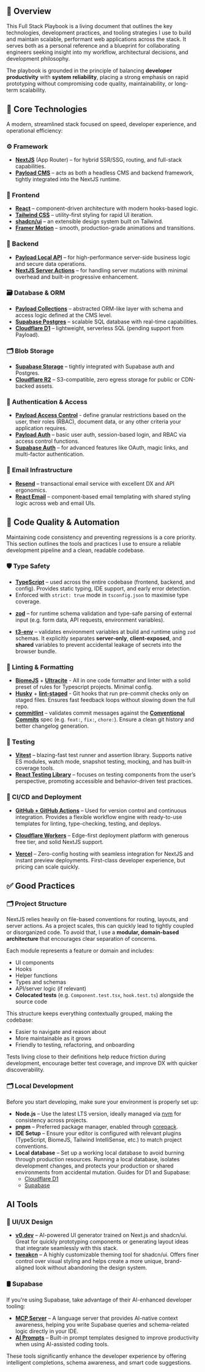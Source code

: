 ## 🚀 Overview

This Full Stack Playbook is a living document that outlines the key technologies, development practices, and tooling strategies I use to build and maintain scalable, performant web applications across the stack. It serves both as a personal reference and a blueprint for collaborating engineers seeking insight into my workflow, architectural decisions, and development philosophy.

The playbook is grounded in the principle of balancing **developer productivity** with **system reliability**, placing a strong emphasis on rapid prototyping without compromising code quality, maintainability, or long-term scalability.

## 🧱 Core Technologies

A modern, streamlined stack focused on speed, developer experience, and operational efficiency:

### ⚙️ Framework

- **[NextJS](https://nextjs.org/)** (App Router) – for hybrid SSR/SSG, routing, and full-stack capabilities.
- **[Payload CMS](https://payloadcms.com/)** – acts as both a headless CMS and backend framework, tightly integrated into the NextJS runtime.

### 🎨 Frontend

- **[React](https://react.dev/)** – component-driven architecture with modern hooks-based logic.
- **[Tailwind CSS](https://tailwindcss.com/)** – utility-first styling for rapid UI iteration.
- **[shadcn/ui](https://ui.shadcn.com/)** – an extensible design system built on Tailwind.
- **[Framer Motion](https://motion.dev/)** – smooth, production-grade animations and transitions.

### 🧠 Backend

- **[Payload Local API](https://payloadcms.com/docs/local-api/overview)** – for high-performance server-side business logic and secure data operations.
- **[NextJS Server Actions](https://nextjs.org/docs/app/getting-started/updating-data)** – for handling server mutations with minimal overhead and built-in progressive enhancement.

### 🗃️ Database & ORM

- **[Payload Collections](https://payloadcms.com/docs/configuration/collections)** – abstracted ORM-like layer with schema and access logic defined at the CMS level.
- **[Supabase Postgres](https://supabase.com/database)** – scalable SQL database with real-time capabilities.
- **[Cloudflare D1](https://developers.cloudflare.com/d1/)** – lightweight, serverless SQL (pending support from Payload).

### 🗂️ Blob Storage

- **[Supabase Storage](https://supabase.com/storage)** – tightly integrated with Supabase auth and Postgres.
- **[Cloudflare R2](https://developers.cloudflare.com/r2/)** – S3-compatible, zero egress storage for public or CDN-backed assets.

### 🔐 Authentication & Access

- **[Payload Access Control](https://payloadcms.com/docs/access-control/overview)** - define granular restrictions based on the user, their roles (RBAC), document data, or any other criteria your application requires.
- **[Payload Auth](https://payloadcms.com/docs/authentication/overview)** – basic user auth, session-based login, and RBAC via access control functions.
- **[Supabase Auth](https://supabase.com/auth)** – for advanced features like OAuth, magic links, and multi-factor authentication.

### 📧 Email Infrastructure

- **[Resend](https://resend.com/)** – transactional email service with excellent DX and API ergonomics.
- **[React Email](https://react.email/)** – component-based email templating with shared styling logic across web and email UIs.

## 🧪 Code Quality & Automation

Maintaining code consistency and preventing regressions is a core priority. This section outlines the tools and practices I use to ensure a reliable development pipeline and a clean, readable codebase.

### 🛡️ Type Safety

- **[TypeScript](https://www.typescriptlang.org/)** – used across the entire codebase (frontend, backend, and config). Provides static typing, IDE support, and early error detection.
- Enforced with `strict: true` mode in `tsconfig.json` to maximise type coverage.
* **[zod](https://zod.dev/)** – for runtime schema validation and type-safe parsing of external input (e.g. form data, API requests, environment variables).
- **[t3-env](https://github.com/t3-oss/t3-env)** – validates environment variables at build and runtime using `zod` schemas. It explicitly separates **server-only**, **client-exposed**, and **shared** variables to prevent accidental leakage of secrets into the browser bundle.

### 🧹 Linting & Formatting

- **[BiomeJS](https://biomejs.dev/)** + **[Ultracite](https://www.ultracite.dev/)** - All in one code formatter and linter with a solid preset of rules for Typescript projects. Minimal config.
- **[Husky](https://typicode.github.io/husky/)** + **[lint-staged](https://github.com/lint-staged/lint-staged)** - Git hooks that run pre-commit checks only on staged files. Ensures fast feedback loops without slowing down the full repo.
- **[commitlint](https://commitlint.js.org/)** – validates commit messages against the [**Conventional Commits**](https://www.conventionalcommits.org/en/v1.0.0/) spec (e.g. `feat:`, `fix:`, `chore:`). Ensure a clean git history and better changelog generation.

### 🧬 Testing

- **[Vitest](https://vitest.dev/)** – blazing-fast test runner and assertion library. Supports native ES modules, watch mode, snapshot testing, mocking, and has built-in coverage tools.
- **[React Testing Library](https://testing-library.com/docs/react-testing-library/intro/)** – focuses on testing components from the user’s perspective, promoting accessible and behavior-driven test practices.

### 🔁 CI/CD and Deployment

- **[GitHub + GitHub Actions](https://github.com/features/actions)** – Used for version control and continuous integration. Provides a flexible workflow engine with ready-to-use templates for linting, type-checking, testing, and deploys.
  
- **[Cloudflare Workers](https://developers.cloudflare.com/workers/framework-guides/web-apps/nextjs/)** – Edge-first deployment platform with generous free tier, and solid NextJS support.

- **[Vercel](https://vercel.com/)** – Zero-config hosting with seamless integration for NextJS and instant preview deployments. First-class developer experience, but pricing can scale quickly.

## ✅ Good Practices

### 🗂️ Project Structure

NextJS relies heavily on file-based conventions for routing, layouts, and server actions. As a project scales, this can quickly lead to tightly coupled or disorganized code. To avoid that, I use a **modular, domain-based architecture** that encourages clear separation of concerns.

Each module represents a feature or domain and includes:
- UI components
- Hooks
- Helper functions
- Types and schemas
- API/server logic (if relevant)
- **Colocated tests** (e.g. `Component.test.tsx`, `hook.test.ts`) alongside the source code

This structure keeps everything contextually grouped, making the codebase:
- Easier to navigate and reason about
- More maintainable as it grows
- Friendly to testing, refactoring, and onboarding

Tests living close to their definitions help reduce friction during development, encourage better test coverage, and improve DX with quicker discoverability.

### 🗂️ Local Development

Before you start developing, make sure your environment is properly set up:

- **Node.js** – Use the latest LTS version, ideally managed via [nvm](https://github.com/nvm-sh/nvm) for consistency across projects.
- **pnpm** – Preferred package manager, enabled through [corepack](https://github.com/nodejs/corepack#readme).
- **IDE Setup** – Ensure your editor is configured with relevant plugins (TypeScript, BiomeJS, Tailwind IntelliSense, etc.) to match project conventions.
- **Local database** – Set up a working local database to avoid burning through production resources. Running a local database, isolates development changes, and protects your production or shared environments from accidental mutation. Guides for D1 and Supabase:
  - [Cloudflare D1](https://developers.cloudflare.com/d1/best-practices/local-development/)
  - [Supabase](https://supabase.com/docs/guides/local-development?queryGroups=package-manager&package-manager=pnpm)
  
## AI Tools

### 🎨 UI/UX Design
- **[v0.dev](https://v0.dev/)** – AI-powered UI generator trained on Next.js and shadcn/ui. Great for quickly prototyping components or generating layout ideas that integrate seamlessly with this stack.
- **[tweakcn](https://tweakcn.com/)** – A highly customizable theming tool for shadcn/ui. Offers finer control over visual styling and helps create a more unique, brand-aligned look without abandoning the design system.

### 🛢️ Supabase

If you're using Supabase, take advantage of their AI-enhanced developer tooling:

- **[MCP Server](https://supabase.com/blog/mcp-server)** – A language server that provides AI-native context awareness, helping you write Supabase queries and schema-related logic directly in your IDE.
- **[AI Prompts](https://supabase.com/docs/guides/getting-started/ai-prompts)** – Built-in prompt templates designed to improve productivity when using AI-assisted coding tools.

These tools significantly enhance the developer experience by offering intelligent completions, schema awareness, and smart code suggestions.